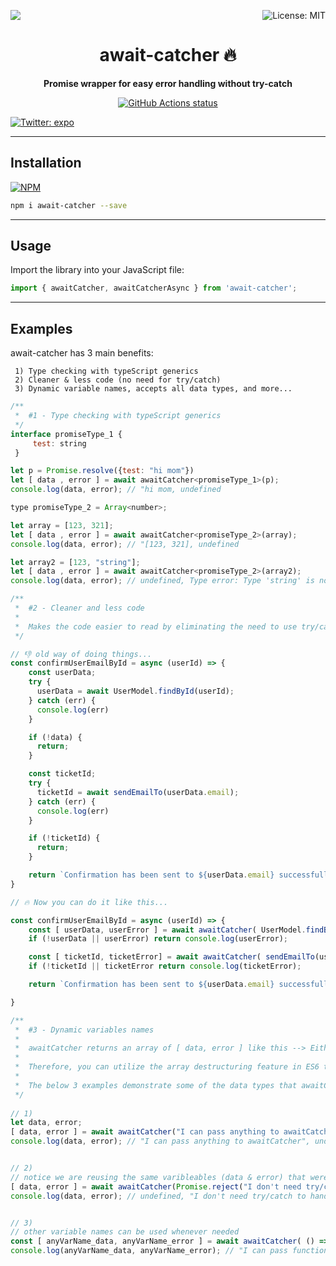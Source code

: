 <p>
  <a aria-label="await-catcher" href="https://www.npmjs.com/package/await-catcher">
    <img src="https://img.shields.io/npm/v/await-catcher.svg?style=flat-square" target="_blank" />
  </a>
 
 <a aria-label="await-catcher" href="https://github.com/canaanites/await-catcher/blob/master/LICENSE" target="_blank">
    <img align="right" alt="License: MIT" src="https://img.shields.io/badge/License-MIT-success.svg?style=for-the-badge&color=33CC12" target="_blank" />
  </a>
</p>

<h1 align="center">await-catcher 🔥</h1>

<p align="center">
  <b>Promise wrapper for easy error handling without try-catch</b>
</p>

<p align="center">
  <a aria-label="Well tested await-catch Library" href="https://github.com/canaanites/await-catcher/actions">
    <img align="center" alt="GitHub Actions status" src="https://github.com/canaanites/await-catcher/workflows/Test%20await%20catcher/badge.svg">
  </a>
</p>

<p>
  <a aria-label="Follow @expo on Twitter" href="https://www.npmjs.com/package/await-catcher" target="_blank">
    <img  alt="Twitter: expo" src="http://img.shields.io/npm/dm/await-catcher.svg?style=flat-square" target="_blank" />
  </a>
<!--- 
  <a aria-label="" href="">
    <img align="right" alt="Medium: exposition" src="https://img.shields.io/badge/Learn%20more%20on%20our%20blog-lightgray.svg?style=flat-square" target="_blank" />
  </a>
--->
</p>


<!---
# await-catcher
[![NPM version][npm-image]][npm-url]
[![Downloads][download-image]][npm-url]
[![Actions Status][actions-image]][actions-url]
--->

-----
## Installation
[![NPM](https://nodei.co/npm/await-catcher.png)](https://nodei.co/npm/await-catcher/)
```bash
npm i await-catcher --save
```

-----
## Usage
Import the library into your JavaScript file:

```js
import { awaitCatcher, awaitCatcherAsync } from 'await-catcher';
```

-----
## Examples
await-catcher has 3 main benefits:
```text
 1) Type checking with typeScript generics
 2) Cleaner & less code (no need for try/catch)
 3) Dynamic variable names, accepts all data types, and more...
```

```js
/** 
 *  #1 - Type checking with typeScript generics 
 */
interface promiseType_1 {
     test: string
 }

let p = Promise.resolve({test: "hi mom"})
let [ data , error ] = await awaitCatcher<promiseType_1>(p);
console.log(data, error); // "hi mom, undefined 

type promiseType_2 = Array<number>;

let array = [123, 321];
let [ data , error ] = await awaitCatcher<promiseType_2>(array);
console.log(data, error); // "[123, 321], undefined 

let array2 = [123, "string"];
let [ data , error ] = await awaitCatcher<promiseType_2>(array2); 
console.log(data, error); // undefined, Type error: Type 'string' is not assignable to type 'number'

```

```js
/** 
 *  #2 - Cleaner and less code
 *
 *  Makes the code easier to read by eliminating the need to use try/catch
 */

// 👎 old way of doing things...
const confirmUserEmailById = async (userId) => {
    const userData; 
    try {
      userData = await UserModel.findById(userId);
    } catch (err) {
      console.log(err)
    }

    if (!data) {
      return;
    }

    const ticketId; 
    try {
      ticketId = await sendEmailTo(userData.email);
    } catch (err) {
      console.log(err)
    }

    if (!ticketId) {
      return;
    }

    return `Confirmation has been sent to ${userData.email} successfully. The support ticket number is ${ticketId}`;
} 

// 🔥 Now you can do it like this...

const confirmUserEmailById = async (userId) => {
    const [ userData, userError ] = await awaitCatcher( UserModel.findById(userId) );
    if (!userData || userError) return console.log(userError);

    const [ ticketId, ticketError] = await awaitCatcher( sendEmailTo(userData.email) );
    if (!ticketId || ticketError return console.log(ticketError);

    return `Confirmation has been sent to ${userData.email} successfully. The support ticket number is ${ticketId}`;

}
```

```js
/** 
 *  #3 - Dynamic variables names
 *
 *  awaitCatcher returns an array of [ data, error ] like this --> Either [ undefined, error ] or [ data, undefined ].
 *
 *  Therefore, you can utilize the array destructuring feature in ES6 to name the returned value whatever you like.
 * 
 *  The below 3 examples demonstrate some of the data types that awaitCatcher() can handle
 */
 
// 1)
let data, error;
[ data, error ] = await awaitCatcher("I can pass anything to awaitCatcher :)");
console.log(data, error); // "I can pass anything to awaitCatcher", undefined


// 2)
// notice we are reusing the same varibleables (data & error) that were declared above
[ data, error ] = await awaitCatcher(Promise.reject("I don't need try/catch to handle rejected promises"))
console.log(data, error); // undefined, "I don't need try/catch to handle rejected promises"


// 3)
// other variable names can be used whenever needed
const [ anyVarName_data, anyVarName_error ] = await awaitCatcher( () => Promise.resolve("I can pass functions that return promises") )
console.log(anyVarName_data, anyVarName_error); // "I can pass functions that return promises", undefined

```


[npm-url]: https://www.npmjs.com/package/await-catcher
[npm-image]: https://img.shields.io/npm/v/await-catcher.svg?style=flat-square

[travis-url]: https://travis-ci.org/scopsy/await-catcher
[travis-image]: https://img.shields.io/travis/scopsy/await-catcher.svg?style=flat-square

[coveralls-url]: https://coveralls.io/r/scopsy/await-catcher
[coveralls-image]: https://img.shields.io/coveralls/scopsy/await-catcher.svg?style=flat-square

[depstat-url]: https://david-dm.org/scopsy/await-catcher
[depstat-image]: https://david-dm.org/scopsy/await-catcher.svg?style=flat-square

[download-image]: http://img.shields.io/npm/dm/await-catcher.svg?style=flat-square

[actions-image]: https://github.com/canaanites/await-catcher/workflows/Test%20await%20catcher/badge.svg
[actions-url]: https://github.com/canaanites/await-catcher/actions
